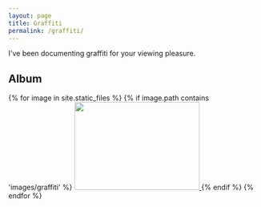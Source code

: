 ```yaml
---
layout: page
title: Graffiti
permalink: /graffiti/
---
```


I've been documenting graffiti for your viewing pleasure.

## Album

<div class='container'>
{% for image in site.static_files %}
    {% if image.path contains 'images/graffiti' %}
<a target="_blank" href="{{ site.baseurl }}{{ image.path }}">
    <img src="{{ site.baseurl }}{{ image.path }}" width="250" height="175">
</a>
    {% endif %}
{% endfor %}
</div>